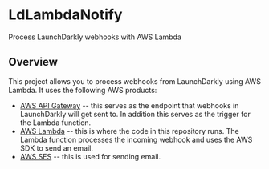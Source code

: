 # LdLambdaNotify
Process LaunchDarkly webhooks with AWS Lambda

## Overview

This project allows you to process webhooks from LaunchDarkly using AWS Lambda.
It uses the following AWS products:

* [AWS API Gateway](https://aws.amazon.com/api-gateway/) -- this serves as 
the endpoint that webhooks in LaunchDarkly will get sent to. In addition 
this serves as the trigger for the Lambda function.
* [AWS Lambda](https://aws.amazon.com/lambda/) -- this is where the code in 
this repository runs. The Lambda function processes the incoming webhook and 
uses the AWS SDK to send an email. 
* [AWS SES](https://aws.amazon.com/ses/) -- this is used for sending email.

